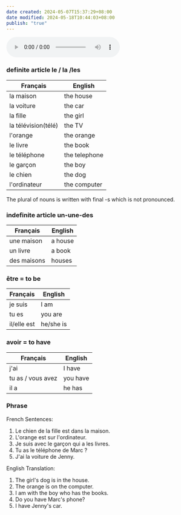```yaml
---
date created: 2024-05-07T15:37:29+08:00
date modified: 2024-05-18T10:44:03+08:00
publish: "true"
---
```

<audio controls="controls">
   <source src="https://github.com/PrideWood/audio-files/raw/b4e420bbef461da9a1f9e1d166ca156defcc0711/French%20Lesson%202.mp3" type="audio/mp3"/>
</audio>

### definite article **le / la /les**  

| Français            | English       |
| ------------------- | ------------- |
| la maison           | the house     |
| la voiture          | the car       |
| la fille            | the girl      |
| la télévision(télé) | the TV        |
| l'orange            | the orange    |
| le livre            | the book      |
| le téléphone        | the telephone |
| le garçon           | the boy       |
| le chien            | the dog       |
| l'ordinateur        | the computer  |

The plural of nouns is written with final -s which is not pronounced.

### indefinite article **un-une-des**  

| Français    | English |
| ----------- | ------- |
| une maison  | a house |
| un livre    | a book  |
| des maisons | houses  |

### être = to be

| Français    | English   |
| ----------- | --------- |
| je suis     | I am      |
| tu es       | you are   |
| il/elle est | he/she is |

### avoir = to have

| Français          | English  |
| ----------------- | -------- |
| j'ai              | I have   |
| tu as / vous avez | you have |
| il a              | he has   |

### Phrase

French Sentences:

1. Le chien de la fille est dans la maison.  
2. L'orange est sur l'ordinateur.
3. Je suis avec le garçon qui a les livres.
4. Tu as le téléphone de Marc ?  
5. J'ai la voiture de Jenny. 

English Translation:

1. The girl's dog is in the house.  
2. The orange is on the computer.  
3. I am with the boy who has the books.  
4. Do you have Marc's phone?  
5. I have Jenny's car.


